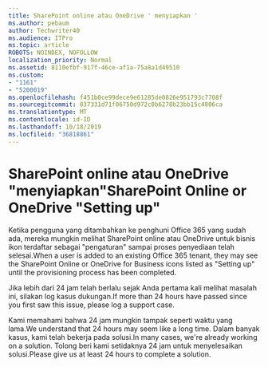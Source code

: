 ```yaml
---
title: SharePoint online atau OneDrive ' menyiapkan '
ms.author: pebaum
author: Techwriter40
ms.audience: ITPro
ms.topic: article
ROBOTS: NOINDEX, NOFOLLOW
localization_priority: Normal
ms.assetid: 8110efbf-917f-46ce-af1a-75a8a1d49510
ms.custom:
- "1161"
- "5200019"
ms.openlocfilehash: f451b0ce99dece9e61285de0826e951793c7708f
ms.sourcegitcommit: 037331d71f06750d972c0b6278b23bb15c4806ca
ms.translationtype: MT
ms.contentlocale: id-ID
ms.lasthandoff: 10/18/2019
ms.locfileid: "36818861"
---
```

# <a name="sharepoint-online-or-onedrive-setting-up"></a><span data-ttu-id="4546d-102">SharePoint online atau OneDrive "menyiapkan"</span><span class="sxs-lookup"><span data-stu-id="4546d-102">SharePoint Online or OneDrive "Setting up"</span></span>

<span data-ttu-id="4546d-103">Ketika pengguna yang ditambahkan ke penghuni Office 365 yang sudah ada, mereka mungkin melihat SharePoint online atau OneDrive untuk bisnis ikon terdaftar sebagai "pengaturan" sampai proses penyediaan telah selesai.</span><span class="sxs-lookup"><span data-stu-id="4546d-103">When a user is added to an existing Office 365 tenant, they may see the SharePoint Online or OneDrive for Business icons listed as "Setting up" until the provisioning process has been completed.</span></span>

<span data-ttu-id="4546d-104">Jika lebih dari 24 jam telah berlalu sejak Anda pertama kali melihat masalah ini, silakan log kasus dukungan.</span><span class="sxs-lookup"><span data-stu-id="4546d-104">If more than 24 hours have passed since you first saw this issue, please log a support case.</span></span>

<span data-ttu-id="4546d-105">Kami memahami bahwa 24 jam mungkin tampak seperti waktu yang lama.</span><span class="sxs-lookup"><span data-stu-id="4546d-105">We understand that 24 hours may seem like a long time.</span></span> <span data-ttu-id="4546d-106">Dalam banyak kasus, kami telah bekerja pada solusi.</span><span class="sxs-lookup"><span data-stu-id="4546d-106">In many cases, we're already working on a solution.</span></span> <span data-ttu-id="4546d-107">Tolong beri kami setidaknya 24 jam untuk menyelesaikan solusi.</span><span class="sxs-lookup"><span data-stu-id="4546d-107">Please give us at least 24 hours to complete a solution.</span></span>

